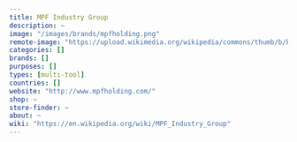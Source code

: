 ```yaml
---
title: MPF Industry Group
description: ~
image: "/images/brands/mpfholding.png"
remote-image: "https://upload.wikimedia.org/wikipedia/commons/thumb/b/b8/Headerpng.png/250px-Headerpng.png"
categories: []
brands: []
purposes: []
types: [multi-tool]
countries: []
website: "http://www.mpfholding.com/"
shop: ~
store-finder: ~
about: ~
wiki: "https://en.wikipedia.org/wiki/MPF_Industry_Group"
---
```

